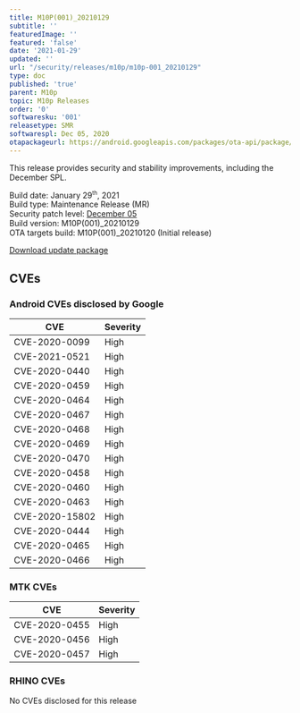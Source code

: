 ```yaml
---
title: M10P(001)_20210129
subtitle: ''
featuredImage: ''
featured: 'false'
date: '2021-01-29'
updated: ''
url: "/security/releases/m10p/m10p-001_20210129"
type: doc
published: 'true'
parent: M10p
topic: M10p Releases
order: '0'
softwaresku: '001'
releasetype: SMR
softwarespl: Dec 05, 2020
otapackageurl: https://android.googleapis.com/packages/ota-api/package/01ec65a71f7d1d5ba2ead0fbb23850dacd8ca74a.zip
---
```


This release provides security and stability improvements, including the December SPL.

Build date: January 29<sup><small>th</small></sup>, 2021  
Build type: Maintenance Release (MR)  
Security patch level: [December 05](https://source.android.com/security/bulletin/2020-12-01)  
Build version: M10P(001)_20210129  
OTA targets build: M10P(001)_20210120 (Initial release)

<i class="far fa-cloud-download-alt"></i> [Download update package](https://android.googleapis.com/packages/ota-api/package/01ec65a71f7d1d5ba2ead0fbb23850dacd8ca74a.zip)

## CVEs
### Android CVEs disclosed by Google

| **CVE** | **Severity** |
|---------|--------------|
| CVE-2020-0099 | High |
| CVE-2021-0521 | High |
| CVE-2020-0440 | High |
| CVE-2020-0459 | High |
| CVE-2020-0464 | High |
| CVE-2020-0467 | High |
| CVE-2020-0468 | High |
| CVE-2020-0469 | High |
| CVE-2020-0470 | High |
| CVE-2020-0458 | High |
| CVE-2020-0460 | High |
| CVE-2020-0463 | High |
| CVE-2020-15802 | High |
| CVE-2020-0444 | High |
| CVE-2020-0465 | High |
| CVE-2020-0466 | High |

### MTK CVEs

| **CVE** | **Severity** |
|---------|--------------|
| CVE-2020-0455 | High |
| CVE-2020-0456 | High |
| CVE-2020-0457 | High |


### RHINO CVEs
No CVEs disclosed for this release
